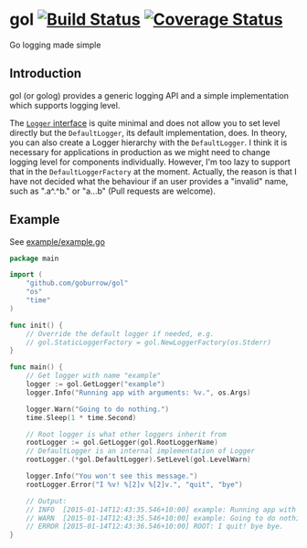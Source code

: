 # gol [![Build Status](https://travis-ci.org/goburrow/gol.svg)](https://travis-ci.org/goburrow/gol) [![Coverage Status](https://coveralls.io/repos/goburrow/gol/badge.svg)](https://coveralls.io/r/goburrow/gol)
Go logging made simple

## Introduction
gol (or golog) provides a generic logging API and a simple implementation which
supports logging level.

The [`Logger` interface](https://github.com/goburrow/gol/blob/master/api.go) is quite minimal and does not allow you to set level
directly but the `DefaultLogger`, its default implementation, does. In theory,
you can also create a Logger hierarchy with the `DefaultLogger`. I think it is
necessary for applications in production as we might need to change logging
level for components individually. However, I'm too lazy to support that in the
`DefaultLoggerFactory` at the moment. Actually, the reason is that I have not
decided what the behaviour if an user provides a "invalid" name, such as
".a^.^b." or "a...b" (Pull requests are welcome).

## Example
See [example/example.go](https://github.com/goburrow/gol/blob/master/example/example.go)

```go
package main

import (
	"github.com/goburrow/gol"
	"os"
	"time"
)

func init() {
    // Override the default logger if needed, e.g.
    // gol.StaticLoggerFactory = gol.NewLoggerFactory(os.Stderr)
}

func main() {
	// Get logger with name "example"
	logger := gol.GetLogger("example")
	logger.Info("Running app with arguments: %v.", os.Args)

	logger.Warn("Going to do nothing.")
	time.Sleep(1 * time.Second)

	// Root logger is what other loggers inherit from
	rootLogger := gol.GetLogger(gol.RootLoggerName)
	// DefaultLogger is an internal implementation of Logger
	rootLogger.(*gol.DefaultLogger).SetLevel(gol.LevelWarn)

	logger.Info("You won't see this message.")
	rootLogger.Error("I %v! %[2]v %[2]v.", "quit", "bye")

	// Output:
	// INFO  [2015-01-14T12:43:35.546+10:00] example: Running app with arguments: [/go/bin/example].
	// WARN  [2015-01-14T12:43:35.546+10:00] example: Going to do nothing.
	// ERROR [2015-01-14T12:43:36.546+10:00] ROOT: I quit! bye bye.
}
```
